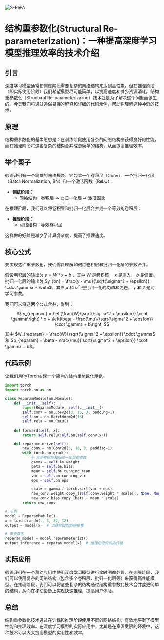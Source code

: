![S-RePA](BigModel/S-RePA/S-RePA.png)
# 结构重参数化(Structural Re-parameterization)：一种提高深度学习模型推理效率的技术介绍

## 引言

深度学习模型通常在训练阶段需要复杂的网络结构来达到高性能，但在推理阶段（即实际使用阶段）我们希望模型尽可能简单，以提高速度和减少资源消耗。结构重参数化（Structural Re-parameterization）技术就是为了解决这个问题而诞生的。今天我们将通过通俗易懂的解释和详细的代码示例，帮助你理解这种神奇的技术。

## 原理

结构重参数化的基本思想是：在训练阶段使用复杂的网络结构来获得良好的性能，而在推理阶段将这些复杂的结构合并成更简单的结构，从而提高推理效率。

## 举个栗子

假设我们有一个简单的网络模块，它包含一个卷积层（Conv）、一个批归一化层（Batch Normalization, BN）和一个激活函数（ReLU）：

- **训练阶段：**
  - 网络结构：卷积层 -> 批归一化层 -> 激活函数

在推理阶段，我们可以将卷积层和批归一化层合并成一个等效的卷积层：

- **推理阶段：**
  - 网络结构：等效卷积层

这样做的好处是减少了计算复杂度，提高了推理速度。

## 核心公式

要实现这种重参数化，我们需要理解如何将卷积层和批归一化层的参数合并。

假设卷积层的输出为 $y = W * x + b$ ，其中 $W$ 是卷积核， $x$ 是输入， $b$ 是偏置。批归一化层的输出为 $y_{bn} = \frac{y - \mu}{\sqrt{\sigma^2 + \epsilon}} \cdot \gamma + \beta$，其中 $\mu$ 和 $\sigma^2$ 是批归一化的均值和方差， $\gamma$ 和 $\beta$ 是可学习参数。

我们可以将这两个公式合并，得到：

$$
y_{reparam} = \left(\frac{W}{\sqrt{\sigma^2 + \epsilon}} \cdot \gamma\right) * x + \left(\beta - \frac{\mu}{\sqrt{\sigma^2 + \epsilon}} \cdot \gamma + b\right)
$$

其中 $W_{reparam} = \frac{W}{\sqrt{\sigma^2 + \epsilon}} \cdot \gamma$ 和 $b_{reparam} = \beta - \frac{\mu}{\sqrt{\sigma^2 + \epsilon}} \cdot \gamma + b$。

## 代码示例

让我们用PyTorch实现一个简单的结构重参数化示例。

```python
import torch
import torch.nn as nn

class ReparamModule(nn.Module):
    def __init__(self):
        super(ReparamModule, self).__init__()
        self.conv = nn.Conv2d(3, 16, 3, padding=1)
        self.bn = nn.BatchNorm2d(16)
        self.relu = nn.ReLU()
    
    def forward(self, x):
        return self.relu(self.bn(self.conv(x)))

    def reparameterize(self):
        new_conv = nn.Conv2d(3, 16, 3, padding=1)
        with torch.no_grad():
            # 合并卷积层和批归一化层的参数
            gamma = self.bn.weight
            beta = self.bn.bias
            mean = self.bn.running_mean
            var = self.bn.running_var
            eps = self.bn.eps

            scale = gamma / torch.sqrt(var + eps)
            new_conv.weight.copy_(self.conv.weight * scale[:, None, None, None])
            new_conv.bias.copy_(beta - mean * scale)
        return new_conv

# 示例
model = ReparamModule()
x = torch.randn(1, 3, 32, 32)
output = model(x)  # 训练阶段的前向传播

# 重参数化
reparam_model = model.reparameterize()
output_inference = reparam_model(x)  # 推理阶段的前向传播
```

## 实际应用

假设我们在一个移动应用中使用深度学习模型进行实时图像处理。在训练阶段，我们可以使用复杂的网络结构（包含多个卷积层、批归一化层等）来获得高性能模型。在推理阶段，我们可以将这些复杂的结构通过结构重参数化技术合并成更简单的结构，从而在移动设备上实现快速推理，提高用户体验。

## 总结

结构重参数化技术通过在训练和推理阶段使用不同的网络结构，有效地平衡了模型性能和推理效率。在深度学习模型的实际应用中，尤其是在资源受限的环境中，这种技术可以大大提高模型的实用性和效率。